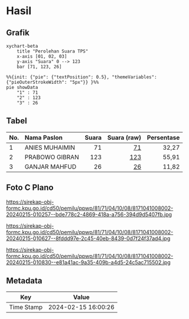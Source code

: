 # Hasil

## Grafik

```mermaid
xychart-beta
    title "Perolehan Suara TPS"
    x-axis [01, 02, 03]
    y-axis "Suara" 0 --> 123
    bar [71, 123, 26]
```

```mermaid
%%{init: {"pie": {"textPosition": 0.5}, "themeVariables": {"pieOuterStrokeWidth": "5px"}} }%%
pie showData
    "1" : 71
    "2" : 123
    "3" : 26
```

## Tabel

| No. | Nama Paslon    | Suara | Suara (raw) | Persentase |
|:--- |:-------------- | -----:| -----------:| ----------:|
| 1   | ANIES MUHAIMIN | 71    | [71][p-1]   | 32,27      |
| 2   | PRABOWO GIBRAN | 123   | [123][p-2]  | 55,91      |
| 3   | GANJAR MAHFUD  | 26    | [26][p-3]   | 11,82      |


[p-1]: https://github.com/gigit-pemilu/pemilu-2024-81-maluku/blob/main/pilpres/hitung-suara/sub/81-maluku/sub/71-kota-ambon/sub/04-teluk-ambon/sub/1008-tihu/sub/002-tps/sub/paslon-1.txt
[p-2]: https://github.com/gigit-pemilu/pemilu-2024-81-maluku/blob/main/pilpres/hitung-suara/sub/81-maluku/sub/71-kota-ambon/sub/04-teluk-ambon/sub/1008-tihu/sub/002-tps/sub/paslon-2.txt
[p-3]: https://github.com/gigit-pemilu/pemilu-2024-81-maluku/blob/main/pilpres/hitung-suara/sub/81-maluku/sub/71-kota-ambon/sub/04-teluk-ambon/sub/1008-tihu/sub/002-tps/sub/paslon-3.txt

## Foto C Plano

https://sirekap-obj-formc.kpu.go.id/cd50/pemilu/ppwp/81/71/04/10/08/8171041008002-20240215-010257--bde778c2-4869-418a-a756-394d9d5407fb.jpg

https://sirekap-obj-formc.kpu.go.id/cd50/pemilu/ppwp/81/71/04/10/08/8171041008002-20240215-010627--8fddd97e-2c45-40eb-8439-0d7f24f37ad4.jpg

https://sirekap-obj-formc.kpu.go.id/cd50/pemilu/ppwp/81/71/04/10/08/8171041008002-20240215-010830--e81a41ac-9a35-409b-a4d5-24c5ac715502.jpg


## Metadata

| Key        | Value               |
| ---------- | ------------------- |
| Time Stamp | 2024-02-15 16:00:26 |



